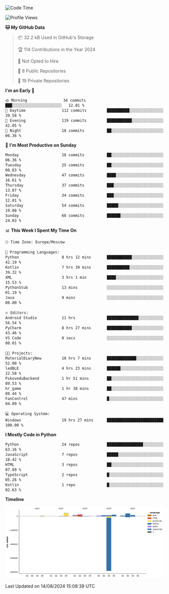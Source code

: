 <!--START_SECTION:waka-->
![Code Time](http://img.shields.io/badge/Code%20Time-462%20hrs%204%20mins-blue)

![Profile Views](http://img.shields.io/badge/Profile%20Views-6-blue)

**🐱 My GitHub Data** 

> 📦 32.2 kB Used in GitHub's Storage 
 > 
> 🏆 114 Contributions in the Year 2024
 > 
> 🚫 Not Opted to Hire
 > 
> 📜 8 Public Repositories 
 > 
> 🔑 19 Private Repositories 
 > 
**I'm an Early 🐤** 

```text
🌞 Morning                34 commits          ███░░░░░░░░░░░░░░░░░░░░░░   12.01 % 
🌆 Daytime                112 commits         ██████████░░░░░░░░░░░░░░░   39.58 % 
🌃 Evening                119 commits         ███████████░░░░░░░░░░░░░░   42.05 % 
🌙 Night                  18 commits          ██░░░░░░░░░░░░░░░░░░░░░░░   06.36 % 
```
📅 **I'm Most Productive on Sunday** 

```text
Monday                   18 commits          ██░░░░░░░░░░░░░░░░░░░░░░░   06.36 % 
Tuesday                  25 commits          ██░░░░░░░░░░░░░░░░░░░░░░░   08.83 % 
Wednesday                47 commits          ████░░░░░░░░░░░░░░░░░░░░░   16.61 % 
Thursday                 37 commits          ███░░░░░░░░░░░░░░░░░░░░░░   13.07 % 
Friday                   34 commits          ███░░░░░░░░░░░░░░░░░░░░░░   12.01 % 
Saturday                 54 commits          █████░░░░░░░░░░░░░░░░░░░░   19.08 % 
Sunday                   68 commits          ██████░░░░░░░░░░░░░░░░░░░   24.03 % 
```


📊 **This Week I Spent My Time On** 

```text
🕑︎ Time Zone: Europe/Moscow

💬 Programming Languages: 
Python                   8 hrs 12 mins       ███████████░░░░░░░░░░░░░░   42.19 % 
Kotlin                   7 hrs 39 mins       ██████████░░░░░░░░░░░░░░░   39.32 % 
XML                      3 hrs 1 min         ████░░░░░░░░░░░░░░░░░░░░░   15.53 % 
PythonStub               13 mins             ░░░░░░░░░░░░░░░░░░░░░░░░░   01.19 % 
Java                     9 mins              ░░░░░░░░░░░░░░░░░░░░░░░░░   00.80 % 

🔥 Editors: 
Android Studio           11 hrs              ██████████████░░░░░░░░░░░   56.54 % 
PyCharm                  8 hrs 27 mins       ███████████░░░░░░░░░░░░░░   43.46 % 
VS Code                  0 secs              ░░░░░░░░░░░░░░░░░░░░░░░░░   00.01 % 

🐱‍💻 Projects: 
MaterialDiaryNew         10 hrs 7 mins       █████████████░░░░░░░░░░░░   52.00 % 
ledBLE                   4 hrs 23 mins       ██████░░░░░░░░░░░░░░░░░░░   22.58 % 
PskoveduBackend          1 hr 51 mins        ██░░░░░░░░░░░░░░░░░░░░░░░   09.53 % 
hr_game                  1 hr 38 mins        ██░░░░░░░░░░░░░░░░░░░░░░░   08.44 % 
FanControl               47 mins             █░░░░░░░░░░░░░░░░░░░░░░░░   04.09 % 

💻 Operating System: 
Windows                  19 hrs 27 mins      █████████████████████████   100.00 % 
```

**I Mostly Code in Python** 

```text
Python                   24 repos            ████████████████░░░░░░░░░   63.16 % 
JavaScript               7 repos             █████░░░░░░░░░░░░░░░░░░░░   18.42 % 
HTML                     3 repos             ██░░░░░░░░░░░░░░░░░░░░░░░   07.89 % 
TypeScript               2 repos             █░░░░░░░░░░░░░░░░░░░░░░░░   05.26 % 
Kotlin                   1 repo              █░░░░░░░░░░░░░░░░░░░░░░░░   02.63 % 
```



**Timeline**

![Lines of Code chart](https://raw.githubusercontent.com/adlemx/adlemx/main/assets/bar_graph.png)


 Last Updated on 14/08/2024 15:08:39 UTC
<!--END_SECTION:waka-->
